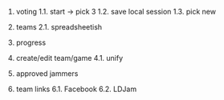 
1. voting
1.1. start -> pick 3
1.2. save local session 
1.3. pick new

2. teams
2.1. spreadsheetish

3. progress

4. create/edit team/game
4.1. unify

5. approved jammers

6. team links
6.1. Facebook
6.2. LDJam